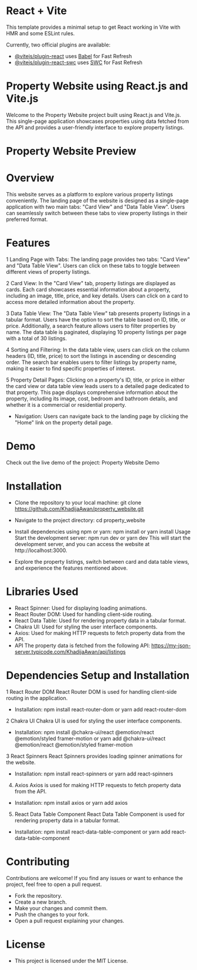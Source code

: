 # React + Vite

This template provides a minimal setup to get React working in Vite with HMR and some ESLint rules.

Currently, two official plugins are available:

- [@vitejs/plugin-react](https://github.com/vitejs/vite-plugin-react/blob/main/packages/plugin-react/README.md) uses [Babel](https://babeljs.io/) for Fast Refresh
- [@vitejs/plugin-react-swc](https://github.com/vitejs/vite-plugin-react-swc) uses [SWC](https://swc.rs/) for Fast Refresh

#  Property Website using React.js and Vite.js
Welcome to the Property Website project built using React.js and Vite.js. This single-page application showcases properties using data fetched from the API and provides a user-friendly interface to explore property listings.

# Property Website Preview

# Overview
This website serves as a platform to explore various property listings conveniently. The landing page of the website is designed as a single-page application with two main tabs: "Card View" and "Data Table View". Users can seamlessly switch between these tabs to view property listings in their preferred format.

# Features
1 Landing Page with Tabs: The landing page provides two tabs: "Card View" and "Data Table View". Users can click on these tabs to toggle between different views of property listings.

2 Card View: In the "Card View" tab, property listings are displayed as cards. Each card showcases essential information about a property, including an image, title, price, and key details. Users can click on a card to access more detailed information about the property.

3 Data Table View: The "Data Table View" tab presents property listings in a tabular format. Users have the option to sort the table based on ID, title, or price. Additionally, a search feature allows users to filter properties by name. The data table is paginated, displaying 10 property listings per page with a total of 30 listings.

4 Sorting and Filtering: In the data table view, users can click on the column headers (ID, title, price) to sort the listings in ascending or descending order. The search bar enables users to filter listings by property name, making it easier to find specific properties of interest.

5 Property Detail Pages: Clicking on a property's ID, title, or price in either the card view or data table view leads users to a detailed page dedicated to that property. This page displays comprehensive information about the property, including its image, cost, bedroom and bathroom details, and whether it is a commercial or residential property.

- Navigation: Users can navigate back to the landing page by clicking the "Home" link on the property detail page.

# Demo
Check out the live demo of the project: Property Website Demo

# Installation
- Clone the repository to your local machine:
git clone https://github.com/KhadijaAwan/property_website.git

- Navigate to the project directory:
cd property_website

- Install dependencies using npm or yarn:
npm install
 or
yarn install
Usage
Start the development server:
npm run dev
 or
yarn dev
This will start the development server, and you can access the website at http://localhost:3000.

- Explore the property listings, switch between card and data table views, and experience the features mentioned above.

# Libraries Used
- React Spinner: Used for displaying loading animations.
- React Router DOM: Used for handling client-side routing.
- React Data Table: Used for rendering property data in a tabular format.
- Chakra UI: Used for styling the user interface components.
- Axios: Used for making HTTP requests to fetch property data from the API.
- API
  The property data is fetched from the following API: https://my-json-server.typicode.com/KhadijaAwan/api/listings

# Dependencies Setup and Installation
1 React Router DOM
  React Router DOM is used for handling client-side routing in the application.

- Installation:
 npm install react-router-dom
 or
yarn add react-router-dom

2 Chakra UI
Chakra UI is used for styling the user interface components.

- Installation:
  npm install @chakra-ui/react @emotion/react @emotion/styled framer-motion
 or
yarn add @chakra-ui/react @emotion/react @emotion/styled framer-motion

3 React Spinners
React Spinners provides loading spinner animations for the website.

- Installation:
npm install react-spinners or yarn add react-spinners

4. Axios
Axios is used for making HTTP requests to fetch property data from the API.

- Installation:
  npm install axios or yarn add axios
  
5. React Data Table Component
React Data Table Component is used for rendering property data in a tabular format.

- Installation:
  npm install react-data-table-component
 or
yarn add react-data-table-component


# Contributing
Contributions are welcome! If you find any issues or want to enhance the project, feel free to open a pull request.

- Fork the repository.
- Create a new branch.
- Make your changes and commit them.
- Push the changes to your fork.
- Open a pull request explaining your changes.

# License
- This project is licensed under the MIT License.
